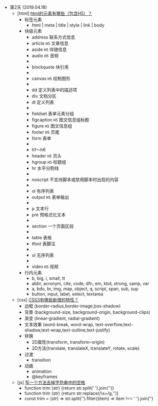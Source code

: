 - 第2天 (2019.04.18)
    - [html] [html的元素有哪些（包含H5）？](https://github.com/haizlin/fe-interview/issues/4)
      - 标签元素
        - html | meta | title | style | link | body
      - 块级元素
        - address 联系方式信息
        - article `H5` 文章信息
        - aside `H5` 伴随信息
        - audio `H5` 音频
        - 
        - blockquote 块引用
        - 
        - canvas `H5` 绘制图形
        - 
        - dd 定义列表中的描述项
        - div 文档分区
        - dl 定义列表
        - 
        - fieldset 表单元素分组
        - figcaption `H5` 图文信息组标题
        - figure `H5` 图文信息组
        - footer `H5` 页尾
        - form 表单
        - 
        - h1～h6
        - header `H5` 页头
        - hgroup `H5` 标题组
        - hr 水平分割线
        - 
        - noscript 不支持脚本或禁用脚本时出现的内容
        - 
        - ol 有序列表
        - output `H5` 表单输出
        - 
        - p 文本行
        - pre 预格式化文本
        - 
        - section 一个页面区段
        - 
        - table 表格
        - tfoot 表脚注
        - 
        - ul 无序列表
        - 
        - video `H5` 视频
      - 行内元素
        - b, big, i, small, tt
        - abbr, acronym, cite, code, dfn, em, kbd, strong, samp, var
        - a, bdo, br, img, map, object, q, script, span, sub, sup
        - button, input, label, select, textarea
    - [css] [CSS3有哪些新增的特性？](https://github.com/haizlin/fe-interview/issues/5)
      - 边框 (border-radius,border-image,box-shadow)
      - 背景 (background-size, background-origin, background-clips)
      - 渐变 (linear-gradient, radial-gradient)
      - 文本效果 (word-break, word-wrap, text-overflow,text-shadow,text-wrap,text-outline,text-justify)
      - 转换
        - 2D属性(transform, transform-origin)
        - 2D方法(translate, translateX, translateY, rotate, scale)
      - 过渡
        - transition
      - 动画
        - animation
        - @keyframes
    - [js] [写一个方法去掉字符串中的空格](https://github.com/haizlin/fe-interview/issues/6)
      - function trim (str) {return str.split(' ').join('')}
      - function trim (str) {return str.replace(/\s+/g,'')}
      - const trim = (str) => str.split('').filter((item) => item !== ' ').join('')
